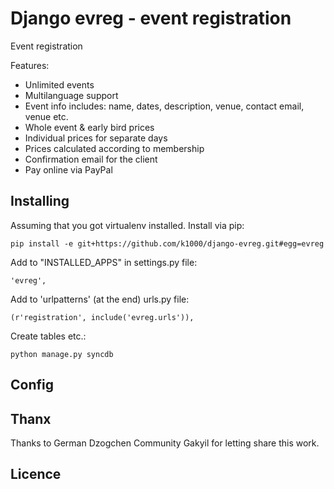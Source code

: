 Django evreg - event registration
=================================

Event registration

Features:
* Unlimited events
* Multilanguage support
* Event info includes: name, dates, description, venue, contact email, venue etc.
* Whole event & early bird prices
* Individual prices for separate days
* Prices calculated according to membership
* Confirmation email for the client
* Pay online via PayPal

Installing
----------
Assuming that you got virtualenv installed.
Install via pip:

    pip install -e git+https://github.com/k1000/django-evreg.git#egg=evreg

Add to "INSTALLED_APPS" in settings.py file:
    
    'evreg',

Add to 'urlpatterns' (at the end) urls.py file:
    
    (r'registration', include('evreg.urls')),
    
Create tables etc.:

    python manage.py syncdb

Config
------

Thanx
-----
Thanks to German Dzogchen Community Gakyil for letting share this work.


Licence
-------
